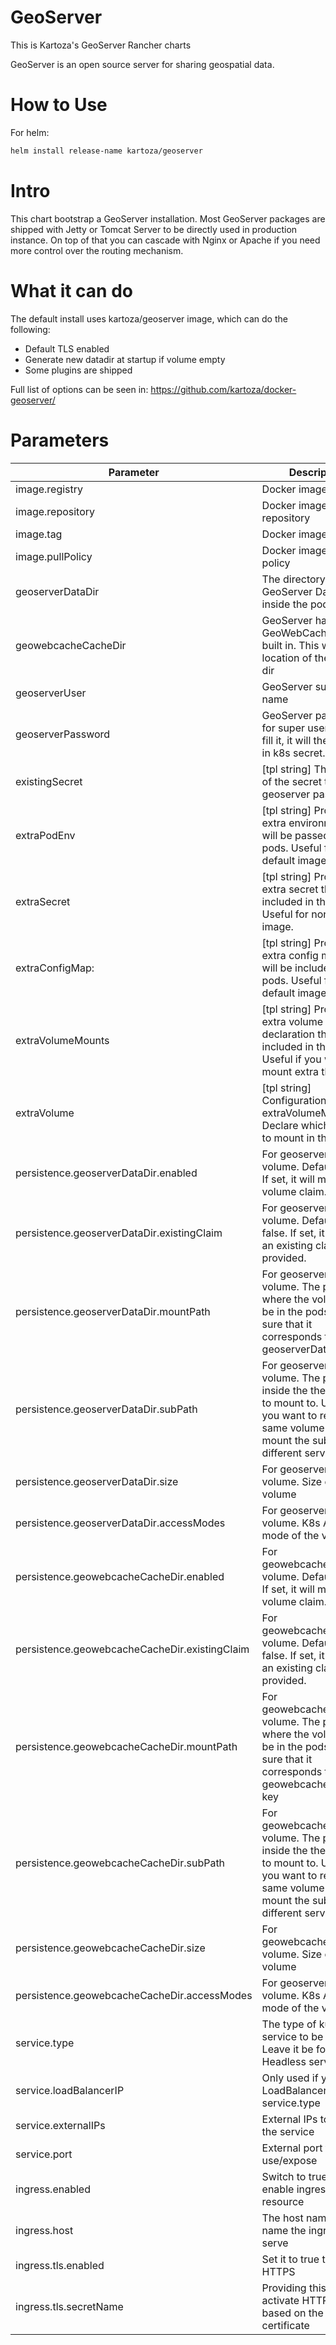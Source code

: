 # GeoServer

This is Kartoza's GeoServer Rancher charts

GeoServer is an open source server for sharing geospatial data.


# How to Use

For helm:

```bash
helm install release-name kartoza/geoserver
```

# Intro

This chart bootstrap a GeoServer installation.
Most GeoServer packages are shipped with Jetty or Tomcat Server to be directly used in production instance.
On top of that you can cascade with Nginx or Apache if you need more control over the routing mechanism.

# What it can do

The default install uses kartoza/geoserver image, which can do the following:

- Default TLS enabled
- Generate new datadir at startup if volume empty
- Some plugins are shipped

Full list of options can be seen in: https://github.com/kartoza/docker-geoserver/

# Parameters

| Parameter | Description |
|---|---|
| image.registry | Docker image registry |
| image.repository | Docker image repository |
| image.tag | Docker image tag |
| image.pullPolicy | Docker image pull policy |
| geoserverDataDir | The directory of GeoServer Data Dir inside the pod |
| geowebcacheCacheDir | GeoServer have GeoWebCache support built in. This will be the location of the cache dir |
| geoserverUser | GeoServer super user name |
| geoserverPassword | GeoServer password for super user. If you fill it, it will then stored in k8s secret. |
| existingSecret | [tpl string] The name of the secret to get the geoserver password |
| extraPodEnv | [tpl string] Provide extra environment that will be passed into pods. Useful for non default image. |
| extraSecret | [tpl string] Provide extra secret that will be included in the pods. Useful for non default image. |
| extraConfigMap: | [tpl string] Provide extra config map that will be included in the pods. Useful for non default image. |
| extraVolumeMounts | [tpl string] Provide extra volume mounts declaration that will be included in the pods. Useful if you want to mount extra things. |
| extraVolume | [tpl string] Configuration pair with extraVolumeMounts. Declare which volume to mount in the pods. |
| persistence.geoserverDataDir.enabled | For geoserverDataDir volume. Default to true. If set, it will make a volume claim. |
| persistence.geoserverDataDir.existingClaim | For geoserverDataDir volume. Default to false. If set, it will use an existing claim name provided. |
| persistence.geoserverDataDir.mountPath | For geoserverDataDir volume. The path where the volume will be in the pods. Make sure that it corresponds to your geoserverDataDir key |
| persistence.geoserverDataDir.subPath | For geoserverDataDir volume. The path inside the the volume to mount to. Useful if you want to reuse the same volume but mount the subpath for different services.  |
| persistence.geoserverDataDir.size | For geoserverDataDir volume. Size of the volume |
| persistence.geoserverDataDir.accessModes | For geoserverDataDir volume. K8s Access mode of the volume. |
| persistence.geowebcacheCacheDir.enabled | For geowebcacheCacheDir volume. Default to true. If set, it will make a volume claim. |
| persistence.geowebcacheCacheDir.existingClaim | For geowebcacheCacheDir volume. Default to false. If set, it will use an existing claim name provided. |
| persistence.geowebcacheCacheDir.mountPath | For geowebcacheCacheDir volume. The path where the volume will be in the pods. Make sure that it corresponds to your geowebcacheCacheDir key |
| persistence.geowebcacheCacheDir.subPath | For geowebcacheCacheDir volume. The path inside the the volume to mount to. Useful if you want to reuse the same volume but mount the subpath for different services.  |
| persistence.geowebcacheCacheDir.size | For geowebcacheCacheDir volume. Size of the volume |
| persistence.geowebcacheCacheDir.accessModes | For geoserverDataDir volume. K8s Access mode of the volume. |
| service.type | The type of kubernetes service to be created. Leave it be for Headless service |
| service.loadBalancerIP | Only used if you use LoadBalancer service.type |
| service.externalIPs | External IPs to use for the service |
| service.port | External port to use/expose |
| ingress.enabled | Switch to true to enable ingress resource |
| ingress.host | The host name/site name the ingress will serve |
| ingress.tls.enabled | Set it to true to enable HTTPS |
| ingress.tls.secretName | Providing this will activate HTTPS ingress based on the provided certificate |
